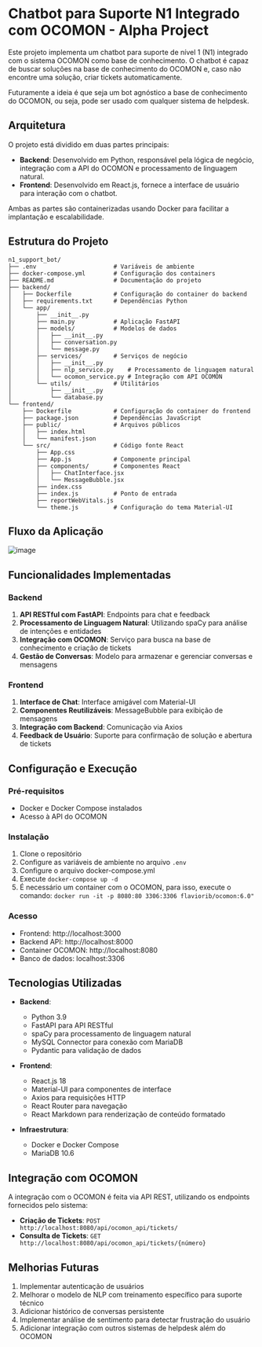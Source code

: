 # Chatbot para Suporte N1 Integrado com OCOMON - Alpha Project

Este projeto implementa um chatbot para suporte de nível 1 (N1) integrado com o sistema OCOMON como base de conhecimento. O chatbot é capaz de buscar soluções na base de conhecimento do OCOMON e, caso não encontre uma solução, criar tickets automaticamente.

Futuramente a ideia é que seja um bot agnóstico a base de conhecimento do OCOMON, ou seja, pode ser usado com qualquer sistema de helpdesk.

## Arquitetura

O projeto está dividido em duas partes principais:

- **Backend**: Desenvolvido em Python, responsável pela lógica de negócio, integração com a API do OCOMON e processamento de linguagem natural.
- **Frontend**: Desenvolvido em React.js, fornece a interface de usuário para interação com o chatbot.

Ambas as partes são containerizadas usando Docker para facilitar a implantação e escalabilidade.

## Estrutura do Projeto

```
n1_support_bot/
├── .env                      # Variáveis de ambiente
├── docker-compose.yml        # Configuração dos containers
├── README.md                 # Documentação do projeto
├── backend/
│   ├── Dockerfile            # Configuração do container do backend
│   ├── requirements.txt      # Dependências Python
│   └── app/
│       ├── __init__.py
│       ├── main.py           # Aplicação FastAPI
│       ├── models/           # Modelos de dados
│       │   ├── __init__.py
│       │   ├── conversation.py
│       │   └── message.py
│       ├── services/         # Serviços de negócio
│       │   ├── __init__.py
│       │   ├── nlp_service.py    # Processamento de linguagem natural
│       │   └── ocomon_service.py # Integração com API OCOMON
│       └── utils/            # Utilitários
│           ├── __init__.py
│           └── database.py
└── frontend/
    ├── Dockerfile            # Configuração do container do frontend
    ├── package.json          # Dependências JavaScript
    ├── public/               # Arquivos públicos
    │   ├── index.html
    │   └── manifest.json
    └── src/                  # Código fonte React
        ├── App.css
        ├── App.js            # Componente principal
        ├── components/       # Componentes React
        │   ├── ChatInterface.jsx
        │   └── MessageBubble.jsx
        ├── index.css
        ├── index.js          # Ponto de entrada
        ├── reportWebVitals.js
        └── theme.js          # Configuração do tema Material-UI
```

## Fluxo da Aplicação
![image](https://github.com/user-attachments/assets/dbe318e5-31c8-4261-924e-05f4cf10f82c)


## Funcionalidades Implementadas

### Backend

1. **API RESTful com FastAPI**: Endpoints para chat e feedback
2. **Processamento de Linguagem Natural**: Utilizando spaCy para análise de intenções e entidades
3. **Integração com OCOMON**: Serviço para busca na base de conhecimento e criação de tickets
4. **Gestão de Conversas**: Modelo para armazenar e gerenciar conversas e mensagens

### Frontend

1. **Interface de Chat**: Interface amigável com Material-UI
2. **Componentes Reutilizáveis**: MessageBubble para exibição de mensagens
3. **Integração com Backend**: Comunicação via Axios
4. **Feedback de Usuário**: Suporte para confirmação de solução e abertura de tickets

## Configuração e Execução

### Pré-requisitos

- Docker e Docker Compose instalados
- Acesso à API do OCOMON

### Instalação

1. Clone o repositório
2. Configure as variáveis de ambiente no arquivo `.env`
3. Configure o arquivo docker-compose.yml
3. Execute `docker-compose up -d`
4. É necessário um container com o OCOMON, para isso, execute o comando:
`docker run -it -p 8080:80 3306:3306 flaviorib/ocomon:6.0"` 

### Acesso

- Frontend: http://localhost:3000
- Backend API: http://localhost:8000
- Container OCOMON: http://localhost:8080
- Banco de dados: localhost:3306

## Tecnologias Utilizadas

- **Backend**: 
  - Python 3.9
  - FastAPI para API RESTful
  - spaCy para processamento de linguagem natural
  - MySQL Connector para conexão com MariaDB
  - Pydantic para validação de dados

- **Frontend**: 
  - React.js 18
  - Material-UI para componentes de interface
  - Axios para requisições HTTP
  - React Router para navegação
  - React Markdown para renderização de conteúdo formatado

- **Infraestrutura**: 
  - Docker e Docker Compose
  - MariaDB 10.6

## Integração com OCOMON

A integração com o OCOMON é feita via API REST, utilizando os endpoints fornecidos pelo sistema:

- **Criação de Tickets**: `POST http://localhost:8080/api/ocomon_api/tickets/`
- **Consulta de Tickets**: `GET http://localhost:8080/api/ocomon_api/tickets/{número}`

## Melhorias Futuras

1. Implementar autenticação de usuários
2. Melhorar o modelo de NLP com treinamento específico para suporte técnico
3. Adicionar histórico de conversas persistente
4. Implementar análise de sentimento para detectar frustração do usuário
5. Adicionar integração com outros sistemas de helpdesk além do OCOMON

